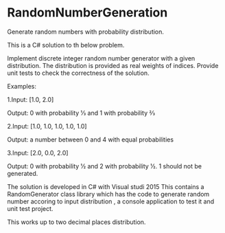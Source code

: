 # RandomNumberGeneration
Generate random numbers with probability distribution.



This is a C# solution to th below problem.

Implement discrete integer random number generator with a given distribution. The distribution is provided as real weights of indices. Provide unit tests to check the correctness of the solution.

Examples:

1.Input: [1.0, 2.0]

Output: 0 with probability 1⁄3 and 1 with probability 2⁄3

2.Input: [1.0, 1.0, 1.0, 1.0, 1.0]

Output: a number between 0 and 4 with equal probabilities

3.Input: [2.0, 0.0, 2.0]

Output: 0 with probability 1⁄2 and 2 with probability 1⁄2. 1 should not be generated.

The solution is developed in C# with Visual studi 2015
This contains a RandomGenerator class library which has the code to generate random number accoring to input distribution , a console application to test it and unit test project.

This works up to two decimal places distribution.
